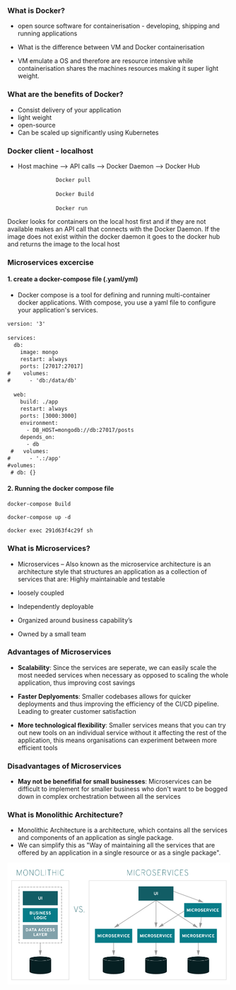 ### What is Docker?
- open source software for containerisation - developing, shipping and running applications

- What is the difference between VM and Docker containerisation
- VM emulate a OS and therefore are resource intensive while containerisation shares the machines resources making it super light weight.

### What are the benefits of Docker?
- Consist delivery of your application
- light weight
- open-source
- Can be scaled up significantly using Kubernetes


### Docker client - localhost
- Host machine --> API calls --> Docker Daemon --> Docker Hub

                  Docker pull

                  Docker Build

                  Docker run


Docker looks for containers on the local host first and if they are not available makes an API call that connects with the Docker Daemon. If the image does not exist within the docker daemon it goes to the docker hub and returns the image to the local host

### Microservices excercise

#### 1. create a docker-compose file (.yaml/yml)

- Docker compose is a tool for defining and running multi-container docker applications. With compose, you use a yaml file to configure your application's services.  




```
version: '3'

services:
  db:
    image: mongo
    restart: always
    ports: [27017:27017]
#    volumes:
#      - 'db:/data/db'

  web:
    build: ./app
    restart: always
    ports: [3000:3000]
    environment:
      - DB_HOST=mongodb://db:27017/posts
    depends_on:
      - db
 #   volumes:
#      - '.:/app'
#volumes:
 # db: {}
```

#### 2. Running the docker compose file
```
docker-compose Build
```

```
docker-compose up -d
```

```
docker exec 291d63f4c29f sh
```


### What is Microservices?

- Microservices – Also known as the microservice architecture is an architecture style that structures an application as a collection of services that are: Highly maintainable and testable

- loosely coupled
- Independently deployable
- Organized around business capability’s
- Owned by a small team

### Advantages of Microservices

- **Scalability**: Since the services are seperate, we can easily scale the most needed services when necessary as opposed to scaling the whole application, thus improving cost savings

- **Faster Deplyoments**: Smaller codebases allows for quicker deployments and thus improving the efficiency of the CI/CD pipeline. Leading to greater customer satisfaction

- **More technological flexibility**: Smaller services means that you can try out new tools on an individual service without it affecting the rest of the application, this means organisations can experiment between more efficient tools


### Disadvantages of Microservices

- **May not be benefifial for small businesses**: Microservices can be difficult to implement for smaller business who don't want to be bogged down in complex orchestration between all the services




### What is Monolithic Architecture?

- Monolithic Architecture is a architecture, which contains all the services and components of an application as single package.
- We can simplify this as "Way of maintaining all the services that are offered by an application in a single resource or as a single package".

![monolothic-microservices](imagesmd/monolithic-vs-microservices.jpeg)
